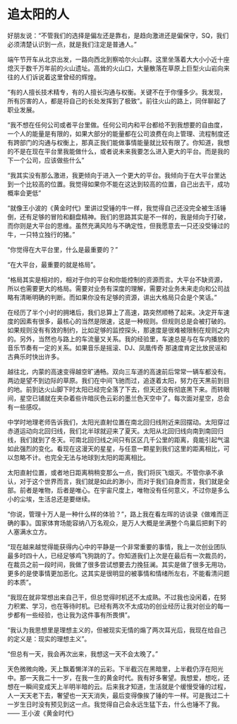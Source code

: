 # 追太阳的人

好朋友说：“不管我们的选择是偏左还是靠右，是趋向激进还是偏保守，SQ，我们必须清楚认识到一点，就是我们注定是普通人。”

端午节开车从北京出发，一路向西北到察哈尔火山群。这里坐落着大大小小近十座熄灭于数千万年前的火山遗址。高耸的火山口，大量散落在草原上巨型火山岩向来往的人们诉说着这里曾经的辉煌。

“有的人擅长技术精专，有的人擅长沟通与权衡。关键不在于你懂多少。我发现，所有厉害的人，都是将自己的长处发挥到了极致”。前往火山的路上，同伴聊起了职业发展。

“我不想在任何公司或者平台里做。任何公司内和平台都给不到我想要的自由度，一个人的能量是有限的，如果大部分的能量都在公司浪费在向上管理、流程制度还有跨部门的沟通与权衡上，那真正我们能做事情能量就比较有限了。你知道，我想的不是在现在平台里我能做什么，或者说未来我要怎么进入更大的平台。而是我的下一个公司，应该做些什么”

“我其实没有那么激进，我更倾向于进入一个更大的平台。我倾向于在大平台里达到一个比较高的位置。我觉得如果你不能在这达到较高的位置，自己出去干，成功概率会更低”

“就像王小波的《黄金时代》里讲过受锤的牛一样，我觉得自己还没完全被生活锤倒，还有足够的冒险和翻盘精神。我们的思路其实是不一样的，我是倾向于打破，而你则是大平台的思维。虽然充满风险与不确定性，但我愿意去一只还没受锤过的牛，一只特立独行的猪。”

“你觉得在大平台里，什么是最重要的？”

“在大平台，最重要的就是格局”。

“格局其实是相对的，相对于你的平台和你能控制的资源而言。大平台不缺资源，所以也需要更大的格局。需要对业务有深度的理解，需要对业务未来走向和公司战略有清晰明确的判断。而如果你没有足够的资源，讲出大格局只会是个笑话。”

在经历了半个小时的拥堵后，我们总算上了高速，路突然顺畅了起来。决定开车速度的因素有很多，最核心的当然是限速，这是一种规则。但规则总是会被打破的。如果规则没有有效的制约，比如足够的监控探头，那速度是很难被限制在规则之内的。另外，当然也与路上的车流量又关系。我的经验里，车速总是与在车内播放的音乐节奏有一定的关系。如果音乐是摇滚、DJ、凤凰传奇 那速度肯定比放民谣和古典乐时快出许多。

越往北，内蒙的高速变得越空旷通畅。双向三车道的高速前后常常一辆车都没有。两边是望不到边际的草原。我们在中间飞驰而过，追逐着太阳，努力在天黑前到目的地。前到达火山脚下时太阳已经完全落了下去，但天还没有彻底黑下来。而转眼间，星空已铺就在夹杂着些许暗灰色云彩的墨兰色天空中了。每次面对星空，总会有一些感叹。

中学时地理老师告诉我们，太阳光直射位置在南北回归线附近来回摆动。太阳穿过赤道运动向北回归线，我们北半球就迎来了夏天。太阳从北回归线向南到南回归线，我们就到了冬天。可南北回归线之间只有区区几千公里的距离，竟能引起气温如此强烈的变化。看现在这漫天的星星，与任意一颗星到我们这里的距离相比，可以忽略不计。也完全无法与地球到太阳的距离相比。

太阳直射位置，或者地日距离稍稍变那么一点，我们将灰飞烟灭。不管你承不承认，对于这个世界而言，我们就是如此的渺小，而对于我们自身而言，我们就是全部。前者是唯物，后者是唯心。在宇宙尺度上，唯物没有任何意义，不过你是多么小的尘埃，生活总还是要继续。

“你说，管理十万人是一种什么样的体验？”，路上我在看左晖的访谈录《做难而正确的事》。国家体育场能容纳八万名观众，是万人大概是坐满整个鸟巢后把剩下的人塞满水立方。

“现在越来越觉得能获得内心中的平静是一个非常重要的事情，我上一次创业团队最多时四十人，已经足够鸡飞狗跳的了。你知道我们上次是在最后有一次裁员的，在裁员之前一段时间，我做了很多尝试想要去力挽狂澜。其实是做了很多无用功，更多的是使事情更加恶化。这其实是很明显的被事情和情绪所左右，不能看清问题的本质”。

“我现在就非常想出来自己干，但总觉得时机还不太成熟。不过我也没闲着，在努力积累、学习，也在等待时机。已经有两次不太成功的创业经历让我对创业的每一步都有一些经验，也让我为这件事有所畏惧”。

“我认为我思想里是理想主义的，但被现实无情的煽了两次耳光后，我现在给自己的定义是：现实的理想主义”。

“但总有一天，我会再次出来，我想这一天不会太晚了。”

天色微微向晚，天上飘着懒洋洋的云彩。下半截沉在黑暗里，上半截仍浮在阳光中。那一天我二十一岁，在我一生的黄金时代。我有好多奢望。我想爱，想吃，还想在一瞬间变成天上半明半暗的云。后来我才知道，生活就是个缓慢受锤的过程，人一天天老下去，奢望也一天天消失，最后变得像挨了锤的牛一样。可是我过二十一岁生日时没有预见到这一点。我觉得自己会永远生猛下去，什么也锤不了我。 —— 王小波《黄金时代》